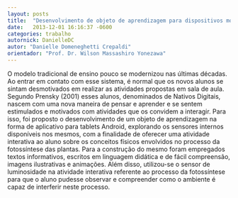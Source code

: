 ```yaml
---
layout: posts
title:  "Desenvolvimento de objeto de aprendizagem para dispositivos móveis explorando os sensores internos do sistema operacinal Android"
date:   2013-12-01 16:16:37 -0600
categories: trabalho
autornick: DanielleDC
autor: "Danielle Domeneghetti Crepaldi"
orientador: "Prof. Dr. Wilson Massashiro Yonezawa"
---
```

O modelo tradicional de ensino pouco se modernizou nas últimas décadas. Ao entrar em contato com esse sistema, é normal que os novos alunos se sintam desmotivados em realizar as atividades propostas em sala de aula. Segundo Prensky (2001) esses alunos, denominados de Nativos Digitais, nascem com uma nova maneira de pensar e aprender e se sentem estimulados e motivados com atividades que os convidem a interagir. Para isso, foi proposto o desenvolvimento de um objeto de aprendizagem na forma de aplicativo para tablets Android, explorando os sensores internos disponíveis nos mesmos, com a finalidade de oferecer uma atividade interativa ao aluno sobre os conceitos físicos envolvidos no processo da fotossíntese das plantas. Para a construção do mesmo foram empregados textos informativos, escritos em linguagem didática e de fácil compreensão, imagens ilustrativas e animações. Além disso, utilizou-se o sensor de luminosidade na atividade interativa referente ao processo da fotossíntese para que o aluno pudesse observar e compreender como o ambiente é capaz de interferir neste processo.
